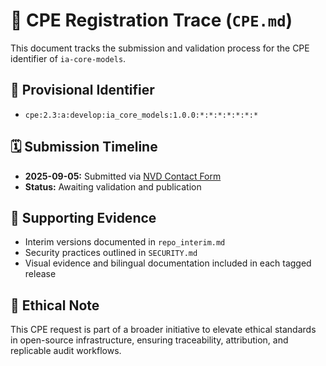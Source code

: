 # 📜 CPE Registration Trace (`CPE.md`)

This document tracks the submission and validation process for the CPE identifier of `ia-core-models`.

## 🧩 Provisional Identifier

- `cpe:2.3:a:develop:ia_core_models:1.0.0:*:*:*:*:*:*:*`

## 🗓️ Submission Timeline

- **2025-09-05:** Submitted via [NVD Contact Form](https://nvd.nist.gov/contact/contact-form)
- **Status:** Awaiting validation and publication

## 📁 Supporting Evidence

- Interim versions documented in `repo_interim.md`
- Security practices outlined in `SECURITY.md`
- Visual evidence and bilingual documentation included in each tagged release

## 🧠 Ethical Note

This CPE request is part of a broader initiative to elevate ethical standards in open-source infrastructure, ensuring traceability, attribution, and replicable audit workflows.
